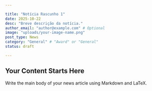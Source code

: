 ```yaml
---

title: "Notícia Rascunho 1"
date: 2025-10-22
desc: "Breve descrição da notícia."
author_email: "author@example.com" # Optional
image: "uploads/your-image-name.png"
post_type: News
category: "General" # "Award" or "General"
status: draft

---
```


## Your Content Starts Here

Write the main body of your news article using Markdown and LaTeX.
